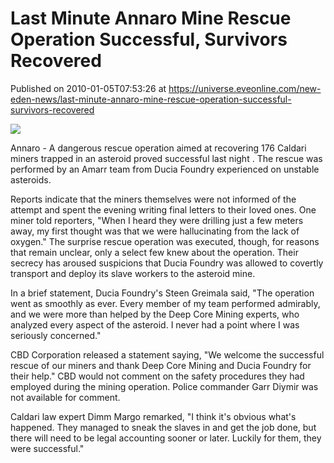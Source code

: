 # Last Minute Annaro Mine Rescue Operation Successful, Survivors Recovered
Published on 2010-01-05T07:53:26 at https://universe.eveonline.com/new-eden-news/last-minute-annaro-mine-rescue-operation-successful-survivors-recovered

![](http://www.eve-mercury.net/images/mercurybanner.png)  
  
Annaro - A dangerous rescue operation aimed at recovering 176 Caldari miners trapped in an asteroid proved successful last night . The rescue was performed by an Amarr team from Ducia Foundry experienced on unstable asteroids.

Reports indicate that the miners themselves were not informed of the attempt and spent the evening writing final letters to their loved ones. One miner told reporters, "When I heard they were drilling just a few meters away, my first thought was that we were hallucinating from the lack of oxygen." The surprise rescue operation was executed, though, for reasons that remain unclear, only a select few knew about the operation. Their secrecy has aroused suspicions that Ducia Foundry was allowed to covertly transport and deploy its slave workers to the asteroid mine.

In a brief statement, Ducia Foundry's Steen Greimala said, "The operation went as smoothly as ever. Every member of my team performed admirably, and we were more than helped by the Deep Core Mining experts, who analyzed every aspect of the asteroid. I never had a point where I was seriously concerned."

CBD Corporation released a statement saying, "We welcome the successful rescue of our miners and thank Deep Core Mining and Ducia Foundry for their help." CBD would not comment on the safety procedures they had employed during the mining operation. Police commander Garr Diymir was not available for comment.

Caldari law expert Dimm Margo remarked, "I think it's obvious what's happened. They managed to sneak the slaves in and get the job done, but there will need to be legal accounting sooner or later. Luckily for them, they were successful."
